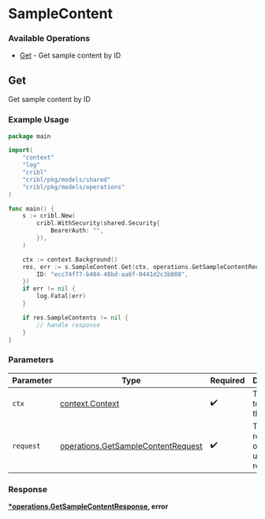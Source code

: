 # SampleContent

### Available Operations

* [Get](#get) - Get sample content by ID

## Get

Get sample content by ID

### Example Usage

```go
package main

import(
	"context"
	"log"
	"cribl"
	"cribl/pkg/models/shared"
	"cribl/pkg/models/operations"
)

func main() {
    s := cribl.New(
        cribl.WithSecurity(shared.Security{
            BearerAuth: "",
        }),
    )

    ctx := context.Background()
    res, err := s.SampleContent.Get(ctx, operations.GetSampleContentRequest{
        ID: "ecc74f77-b484-48bd-aa6f-0441d2c3b808",
    })
    if err != nil {
        log.Fatal(err)
    }

    if res.SampleContents != nil {
        // handle response
    }
}
```

### Parameters

| Parameter                                                                                | Type                                                                                     | Required                                                                                 | Description                                                                              |
| ---------------------------------------------------------------------------------------- | ---------------------------------------------------------------------------------------- | ---------------------------------------------------------------------------------------- | ---------------------------------------------------------------------------------------- |
| `ctx`                                                                                    | [context.Context](https://pkg.go.dev/context#Context)                                    | :heavy_check_mark:                                                                       | The context to use for the request.                                                      |
| `request`                                                                                | [operations.GetSampleContentRequest](../../models/operations/getsamplecontentrequest.md) | :heavy_check_mark:                                                                       | The request object to use for the request.                                               |


### Response

**[*operations.GetSampleContentResponse](../../models/operations/getsamplecontentresponse.md), error**

